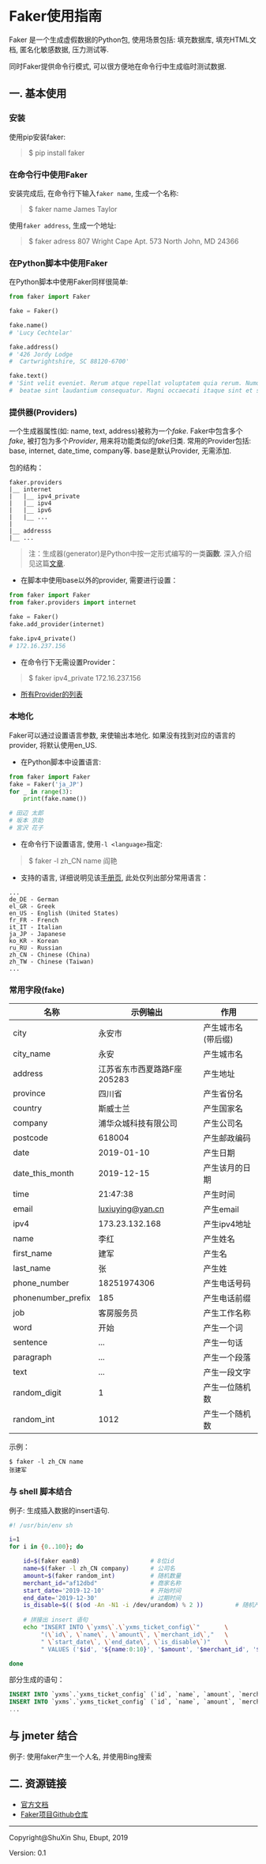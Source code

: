 # Faker使用指南

Faker 是一个生成虚假数据的Python包, 使用场景包括: 填充数据库, 填充HTML文档, 匿名化敏感数据, 压力测试等. 

同时Faker提供命令行模式, 可以很方便地在命令行中生成临时测试数据.



## 一. 基本使用

### 安装

使用pip安装faker:
> $ pip install faker

### 在命令行中使用Faker

安装完成后, 在命令行下输入`faker name`, 生成一个名称:
> $ faker name
> James Taylor

使用`faker address`, 生成一个地址:
> $ faker adress
> 807 Wright Cape Apt. 573
> North John, MD 24366

### 在Python脚本中使用Faker

在Python脚本中使用Faker同样很简单:
```Python
from faker import Faker

fake = Faker()

fake.name()
# 'Lucy Cechtelar'

fake.address()
# '426 Jordy Lodge
#  Cartwrightshire, SC 88120-6700'

fake.text()
# 'Sint velit eveniet. Rerum atque repellat voluptatem quia rerum. Numquam excepturi
#  beatae sint laudantium consequatur. Magni occaecati itaque sint et sit tempore. Nesciunt

```

### 提供器(Providers)

一个生成器属性(如: name, text, address)被称为一个*fake*. Faker中包含多个*fake*, 被打包为多个*Provider*, 用来将功能类似的*fake*归类. 常用的Provider包括: base, internet, date_time, company等. base是默认Provider, 无需添加.

包的结构：

```
faker.providers
|__ internet          		 
|   |__ ipv4_private
|   |__ ipv4
|   |__ ipv6
|	|__ ...
|
|__ addresss
|__ ...
```

> 注：生成器(generator)是Python中按一定形式编写的一类**函数**. 深入介绍见这篇[文章](https://nvie.com/posts/iterators-vs-generators/).

- 在脚本中使用base以外的provider, 需要进行设置：

```Python
from faker import Faker
from faker.providers import internet

fake = Faker()
fake.add_provider(internet)

fake.ipv4_private()
# 172.16.237.156
```
- 在命令行下无需设置Provider：
> $ faker ipv4_private
> 172.16.237.156
- [所有Provider的列表](https://faker.readthedocs.io/en/master/providers.html)

### 本地化

Faker可以通过设置语言参数, 来使输出本地化. 如果没有找到对应的语言的provider, 将默认使用en_US.

- 在Python脚本中设置语言:
```python
from faker import Faker
fake = Faker('ja_JP')
for _ in range(3):
    print(fake.name())

# 田辺 太郎
# 坂本 京助
# 宮沢 花子
```

- 在命令行下设置语言, 使用`-l <language>`指定:
> $ faker -l zh_CN name
> 阎艳

- 支持的语言, 详细说明见该[手册页](https://faker.readthedocs.io/en/master/), 此处仅列出部分常用语言：
```
...
de_DE - German
el_GR - Greek
en_US - English (United States)
fr_FR - French
it_IT - Italian
ja_JP - Japanese
ko_KR - Korean
ru_RU - Russian
zh_CN - Chinese (China)
zh_TW - Chinese (Taiwan)
...
```

### 常用字段(fake)


| 名称               | 示例输出                     | 作用               |
| ------------------ | ---------------------------- | ------------------ |
| city               | 永安市                       | 产生城市名(带后缀) |
| city_name          | 永安                         | 产生城市名         |
| address            | 江苏省东市西夏路路F座 205283 | 产生地址           |
| province           | 四川省                       | 产生省份名         |
| country            | 斯威士兰                     | 产生国家名         |
| company            | 浦华众城科技有限公司         | 产生公司名         |
| postcode           | 618004                       | 产生邮政编码       |
| date               | 2019-01-10                   | 产生日期           |
| date_this_month    | 2019-12-15                   | 产生该月的日期     |
| time               | 21:47:38                     | 产生时间           |
| email              | luxiuying@yan.cn             | 产生email          |
| ipv4               | 173.23.132.168               | 产生ipv4地址       |
| name               | 李红                         | 产生姓名           |
| first_name         | 建军                         | 产生名             |
| last_name          | 张                           | 产生姓             |
| phone_number       | 18251974306                  | 产生电话号码       |
| phonenumber_prefix | 185                          | 产生电话前缀       |
| job                | 客房服务员                   | 产生工作名称       |
| word               | 开始                         | 产生一个词         |
| sentence           | ...                          | 产生一句话         |
| paragraph          | ...                          | 产生一个段落       |
| text               | ...                          | 产生一段文字       |
| random_digit       | 1                            | 产生一位随机数     |
| random_int         | 1012                         | 产生一个随机数     |

示例：

```
$ faker -l zh_CN name
张建军
```

### 与 shell 脚本结合

例子: 生成插入数据的insert语句.
```bash
#! /usr/bin/env sh

i=1
for i in {0..100}; do

    id=$(faker ean8)					# 8位id
    name=$(faker -l zh_CN company)		# 公司名
    amount=$(faker random_int)			# 随机数量
    merchant_id="af12dbd"				# 商家名称
    start_date='2019-12-10'				# 开始时间
    end_date='2019-12-30'				# 过期时间
    is_disable=$(( $(od -An -N1 -i /dev/urandom) % 2 )) 		# 随机产生 1 or 0
    
    # 拼接出 insert 语句
    echo "INSERT INTO \`yxms\`.\`yxms_ticket_config\`"       \
         "(\`id\`, \`name\`, \`amount\`, \`merchant_id\`,"   \
         " \`start_date\`, \`end_date\`, \`is_disable\`)"    \
         " VALUES ('$id', '${name:0:10}', '$amount', '$merchant_id', '$start_date', '$end_date', '$is_disable');"

done
```
部分生成的语句：
```sql
INSERT INTO `yxms`.`yxms_ticket_config` (`id`, `name`, `amount`, `merchant_id`,  `start_date`, `end_date`, `is_disable`)  VALUES ('39825971', '凌云网络有限公司', '2201', 'af12dbd', '2019-12-10', '2019-12-30', '0');
INSERT INTO `yxms`.`yxms_ticket_config` (`id`, `name`, `amount`, `merchant_id`,  `start_date`, `end_date`, `is_disable`)  VALUES ('01152449', '信诚致远网络有限公司', '926', 'af12dbd', '2019-12-10', '2019-12-30', '1');
...
```



## 与 jmeter 结合
例子: 使用faker产生一个人名, 并使用Bing搜索


## 二. 资源链接

- [官方文档](https://faker.readthedocs.io/en/master/)
- [Faker项目Github仓库](https://github.com/joke2k/faker)



-------------------------------------------------------
Copyright@ShuXin Shu, Ebupt, 2019

Version: 0.1